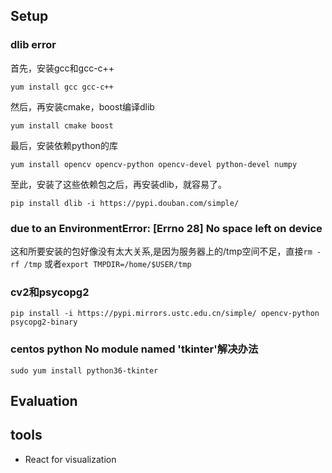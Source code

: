 ## Setup
### dlib error
首先，安装gcc和gcc-c++
```
yum install gcc gcc-c++
```
然后，再安装cmake，boost编译dlib
```
yum install cmake boost
```
最后，安装依赖python的库
```
yum install opencv opencv-python opencv-devel python-devel numpy
```
至此，安装了这些依赖包之后，再安装dlib，就容易了。
```
pip install dlib -i https://pypi.douban.com/simple/
```

### due to an EnvironmentError: [Errno 28] No space left on device
这和所要安装的包好像没有太大关系,是因为服务器上的/tmp空间不足，直接`rm -rf /tmp`
或者`export TMPDIR=/home/$USER/tmp`

### cv2和psycopg2
`pip install -i https://pypi.mirrors.ustc.edu.cn/simple/ opencv-python psycopg2-binary`

### centos python No module named 'tkinter'解决办法
`sudo yum install python36-tkinter`

## Evaluation

## tools
- React for visualization


